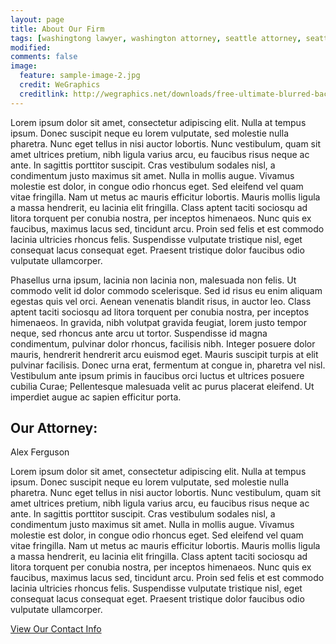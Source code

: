 ```yaml
---
layout: page
title: About Our Firm
tags: [washingtong lawyer, washington attorney, seattle attorney, seattle videogame attorney]
modified: 
comments: false
image:
  feature: sample-image-2.jpg
  credit: WeGraphics
  creditlink: http://wegraphics.net/downloads/free-ultimate-blurred-background-pack/
---
```


Lorem ipsum dolor sit amet, consectetur adipiscing elit. Nulla at tempus ipsum. Donec suscipit neque eu lorem vulputate, sed molestie nulla pharetra. Nunc eget tellus in nisi auctor lobortis. Nunc vestibulum, quam sit amet ultrices pretium, nibh ligula varius arcu, eu faucibus risus neque ac ante. In sagittis porttitor suscipit. Cras vestibulum sodales nisl, a condimentum justo maximus sit amet. Nulla in mollis augue. Vivamus molestie est dolor, in congue odio rhoncus eget. Sed eleifend vel quam vitae fringilla. Nam ut metus ac mauris efficitur lobortis. Mauris mollis ligula a massa hendrerit, eu lacinia elit fringilla. Class aptent taciti sociosqu ad litora torquent per conubia nostra, per inceptos himenaeos. Nunc quis ex faucibus, maximus lacus sed, tincidunt arcu. Proin sed felis et est commodo lacinia ultricies rhoncus felis. Suspendisse vulputate tristique nisl, eget consequat lacus consequat eget. Praesent tristique dolor faucibus odio vulputate ullamcorper. 

Phasellus urna ipsum, lacinia non lacinia non, malesuada non felis. Ut commodo velit id dolor commodo scelerisque. Sed id risus eu enim aliquam egestas quis vel orci. Aenean venenatis blandit risus, in auctor leo. Class aptent taciti sociosqu ad litora torquent per conubia nostra, per inceptos himenaeos. In gravida, nibh volutpat gravida feugiat, lorem justo tempor neque, sed rhoncus ante arcu ut tortor. Suspendisse id magna condimentum, pulvinar dolor rhoncus, facilisis nibh. Integer posuere dolor mauris, hendrerit hendrerit arcu euismod eget. Mauris suscipit turpis at elit pulvinar facilisis. Donec urna erat, fermentum at congue in, pharetra vel nisl. Vestibulum ante ipsum primis in faucibus orci luctus et ultrices posuere cubilia Curae; Pellentesque malesuada velit ac purus placerat eleifend. Ut imperdiet augue ac sapien efficitur porta.


## Our Attorney:
Alex Ferguson

Lorem ipsum dolor sit amet, consectetur adipiscing elit. Nulla at tempus ipsum. Donec suscipit neque eu lorem vulputate, sed molestie nulla pharetra. Nunc eget tellus in nisi auctor lobortis. Nunc vestibulum, quam sit amet ultrices pretium, nibh ligula varius arcu, eu faucibus risus neque ac ante. In sagittis porttitor suscipit. Cras vestibulum sodales nisl, a condimentum justo maximus sit amet. Nulla in mollis augue. Vivamus molestie est dolor, in congue odio rhoncus eget. Sed eleifend vel quam vitae fringilla. Nam ut metus ac mauris efficitur lobortis. Mauris mollis ligula a massa hendrerit, eu lacinia elit fringilla. Class aptent taciti sociosqu ad litora torquent per conubia nostra, per inceptos himenaeos. Nunc quis ex faucibus, maximus lacus sed, tincidunt arcu. Proin sed felis et est commodo lacinia ultricies rhoncus felis. Suspendisse vulputate tristique nisl, eget consequat lacus consequat eget. Praesent tristique dolor faucibus odio vulputate ullamcorper.

<a markdown="0" href="{{ site.url }}/contact" class="btn">View Our Contact Info</a>
